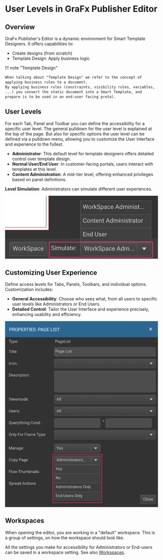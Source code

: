 # User Levels in GraFx Publisher Editor

## Overview
GraFx Publisher's Editor is a dynamic environment for Smart Template Designers. It offers capabilities to:

- Create designs (from scratch)
- Template Design: Apply business logic

!!! note "Template Design"

    When talking about "Template Design" we refer to the concept of applying business rules to a document.
    By applying business rules (constraints, visibility rules, variables, ...) you convert the static document into a Smart Template, and prepare is to be used in an end-user facing protal.
    
## User Levels

For each Tab, Panel and Toolbar you can define the accessibility for a specific user level. The general pulldown for the user level is explained at the top of the page. But also for specific options the user level can be defined via a pulldown menu, allowing you to customize the User Interface and experience to the fullest.

- **Administrator**: This default level for template designers offers detailed control over template design.
- **Normal User/End User**: In customer-facing portals, users interact with templates at this level.
- **Content Administration**: A mid-tier level, offering enhanced privileges based on panel definitions.

**Level Simulation**: Administrators can simulate different user experiences.

![ui](ul2.png)

## Customizing User Experience
Define access levels for Tabs, Panels, Toolbars, and individual options. Customization includes:

- **General Accessibility**: Choose who sees what, from all users to specific user levels like Administrators or End Users.
- **Detailed Control**: Tailor the User Interface and experience precisely, enhancing usability and efficiency.

![ui](ul1.png)

## Workspaces

When opening the editor, you are working in a "default" workspace. This is a group of settings, on how the workspace should look like.

All the settings you make for accessibility for Administrators or End-users can be saved in a workspace setting. See also [Workspaces](/GraFx-Publisher/concepts/workspace/).
